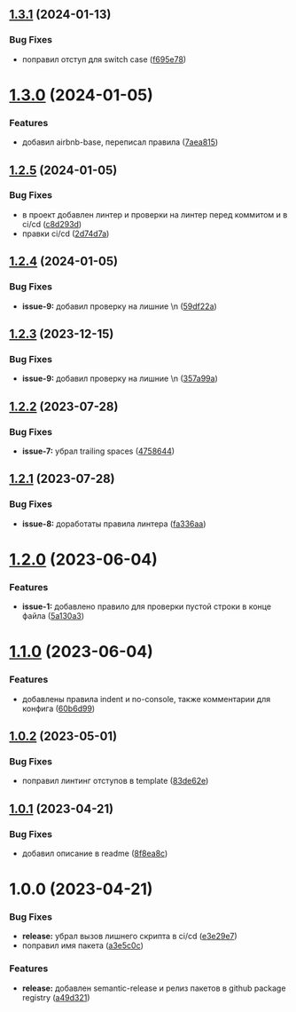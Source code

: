 ## [1.3.1](https://github.com/upikoth/eslint-config-vue3/compare/v1.3.0...v1.3.1) (2024-01-13)


### Bug Fixes

* поправил отступ для switch case ([f695e78](https://github.com/upikoth/eslint-config-vue3/commit/f695e780ce5e7c4d0c391614dcaa3a0a31ae9e16))

# [1.3.0](https://github.com/upikoth/eslint-config-vue3/compare/v1.2.5...v1.3.0) (2024-01-05)


### Features

* добавил airbnb-base, переписал правила ([7aea815](https://github.com/upikoth/eslint-config-vue3/commit/7aea81507565781b8a59b9cfdd82d4d84bd49ead))

## [1.2.5](https://github.com/upikoth/eslint-config-vue3/compare/v1.2.4...v1.2.5) (2024-01-05)


### Bug Fixes

* в проект добавлен линтер и проверки на линтер перед коммитом и в ci/cd ([c8d293d](https://github.com/upikoth/eslint-config-vue3/commit/c8d293d1ba1b9ed9db1d2eb4d6f20e53e8e63266))
* правки ci/cd ([2d74d7a](https://github.com/upikoth/eslint-config-vue3/commit/2d74d7ae0095d448ae21d0f134bc2012d670745c))

## [1.2.4](https://github.com/upikoth/eslint-config-vue3/compare/v1.2.3...v1.2.4) (2024-01-05)


### Bug Fixes

* **issue-9:** добавил проверку на лишние \n ([59df22a](https://github.com/upikoth/eslint-config-vue3/commit/59df22ac24babffbc66bff8f84be9cae577ff38b))

## [1.2.3](https://github.com/upikoth/eslint-config-vue3/compare/v1.2.2...v1.2.3) (2023-12-15)


### Bug Fixes

* **issue-9:** добавил проверку на лишние \n ([357a99a](https://github.com/upikoth/eslint-config-vue3/commit/357a99a730f7df417d48bb44f8634b1b141df4b5))

## [1.2.2](https://github.com/upikoth/eslint-config-vue3/compare/v1.2.1...v1.2.2) (2023-07-28)


### Bug Fixes

* **issue-7:** убрал trailing spaces ([4758644](https://github.com/upikoth/eslint-config-vue3/commit/4758644d92d19375dbc5822956a5e28568a9543c))

## [1.2.1](https://github.com/upikoth/eslint-config-vue3/compare/v1.2.0...v1.2.1) (2023-07-28)


### Bug Fixes

* **issue-8:** доработаты правила линтера ([fa336aa](https://github.com/upikoth/eslint-config-vue3/commit/fa336aa64efe4bd67789c683c5c1b940b6407fca))

# [1.2.0](https://github.com/upikoth/eslint-config-vue3/compare/v1.1.0...v1.2.0) (2023-06-04)


### Features

* **issue-1:** добавлено правило для проверки пустой строки в конце файла ([5a130a3](https://github.com/upikoth/eslint-config-vue3/commit/5a130a350e8ceabc165b350c328fa0e19bb425b7))

# [1.1.0](https://github.com/upikoth/eslint-config-vue3/compare/v1.0.2...v1.1.0) (2023-06-04)


### Features

* добавлены правила indent и no-console, также комментарии для конфига ([60b6d99](https://github.com/upikoth/eslint-config-vue3/commit/60b6d99ee32fdb241e594ce79bee41bae83080e4))

## [1.0.2](https://github.com/upikoth/eslint-config-vue3/compare/v1.0.1...v1.0.2) (2023-05-01)


### Bug Fixes

* поправил линтинг отступов в template ([83de62e](https://github.com/upikoth/eslint-config-vue3/commit/83de62e8b1b6b641a7d65a4e6182e166dddaceb8))

## [1.0.1](https://github.com/upikoth/eslint-config-vue3/compare/v1.0.0...v1.0.1) (2023-04-21)


### Bug Fixes

* добавил описание в readme ([8f8ea8c](https://github.com/upikoth/eslint-config-vue3/commit/8f8ea8c83f2a34ddcb31f43b014629dc9c329ec0))

# 1.0.0 (2023-04-21)


### Bug Fixes

* **release:** убрал вызов лишнего скрипта в ci/cd ([e3e29e7](https://github.com/upikoth/eslint-config-vue3/commit/e3e29e7788a074289f404e557e142ed4aecc99c7))
* поправил имя пакета ([a3e5c0c](https://github.com/upikoth/eslint-config-vue3/commit/a3e5c0c351be5c1ca48055308cd3d62659cbec96))


### Features

* **release:** добавлен semantic-release и релиз пакетов в github package registry ([a49d321](https://github.com/upikoth/eslint-config-vue3/commit/a49d321e2ef0a384c23920a1d5e4e15e83efaecd))
